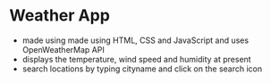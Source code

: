 # Weather App

- made using made using HTML, CSS and JavaScript and uses OpenWeatherMap API
- displays the temperature, wind speed and humidity at present
- search locations by typing cityname and click on the search icon
